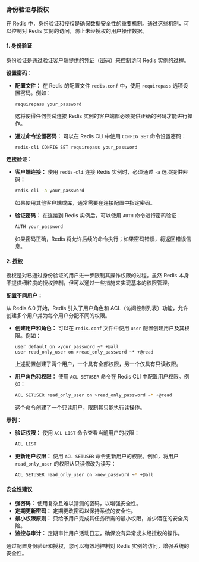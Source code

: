 ### 身份验证与授权

在 Redis 中，身份验证和授权是确保数据安全性的重要机制。通过这些机制，可以控制对 Redis 实例的访问，防止未经授权的用户操作数据。

#### 1. 身份验证

身份验证是通过验证客户端提供的凭证（密码）来控制访问 Redis 实例的过程。

**设置密码：**

- **配置文件：** 在 Redis 的配置文件 `redis.conf` 中，使用 `requirepass` 选项设置密码。例如：

  ```plaintext
  requirepass your_password
  ```

  这将使得任何尝试连接 Redis 实例的客户端都必须提供正确的密码才能进行操作。

- **通过命令设置密码：** 可以在 Redis CLI 中使用 `CONFIG SET` 命令设置密码：

  ```bash
  redis-cli CONFIG SET requirepass your_password
  ```

**连接验证：**

- **客户端连接：** 使用 `redis-cli` 连接 Redis 实例时，必须通过 `-a` 选项提供密码：

  ```bash
  redis-cli -a your_password
  ```

  如果使用其他客户端或库，通常需要在连接配置中指定密码。

- **验证密码：** 在连接到 Redis 实例后，可以使用 `AUTH` 命令进行密码验证：

  ```bash
  AUTH your_password
  ```

  如果密码正确，Redis 将允许后续的命令执行；如果密码错误，将返回错误信息。

#### 2. 授权

授权是对已通过身份验证的用户进一步限制其操作权限的过程。虽然 Redis 本身不提供细粒度的授权控制，但可以通过一些措施来实现基本的权限管理。

**配置不同用户：**

从 Redis 6.0 开始，Redis 引入了用户角色和 ACL（访问控制列表）功能，允许创建多个用户并为每个用户分配不同的权限。

- **创建用户和角色：** 可以在 `redis.conf` 文件中使用 `user` 配置创建用户及其权限。例如：

  ```plaintext
  user default on >your_password ~* +@all
  user read_only_user on >read_only_password ~* +@read
  ```

  上述配置创建了两个用户，一个具有全部权限，另一个仅具有只读权限。

- **用户角色和权限：** 使用 `ACL SETUSER` 命令在 Redis CLI 中配置用户权限。例如：

  ```bash
  ACL SETUSER read_only_user on >read_only_password ~* +@read
  ```

  这个命令创建了一个只读用户，限制其只能执行读操作。

**示例：**

- **验证权限：** 使用 `ACL LIST` 命令查看当前用户的权限：

  ```bash
  ACL LIST
  ```

- **更新用户权限：** 使用 `ACL SETUSER` 命令更新用户的权限。例如，将用户 `read_only_user` 的权限从只读修改为读写：

  ```bash
  ACL SETUSER read_only_user on >new_password ~* +@all
  ```

#### 安全性建议

- **强密码：** 使用复杂且难以猜测的密码，以增强安全性。
- **定期更新密码：** 定期更改密码以保持系统的安全性。
- **最小权限原则：** 只给予用户完成其任务所需的最小权限，减少潜在的安全风险。
- **监控与审计：** 定期审计用户活动日志，确保没有异常或未经授权的操作。

通过配置身份验证和授权，您可以有效地控制对 Redis 实例的访问，增强系统的安全性。